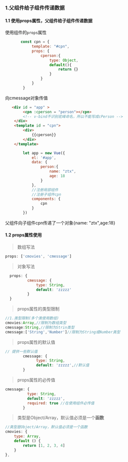 ### 1.父组件给子组件传递数据

#### 1.1 使用props属性，父组件给子组件传递数据

 使用组件的`props`属性 

```javascript
       const cpn = {
            template: "#cpn",
            props: {
                cperson:{
                    type: Object,
                    default(){
                        return {}
                    }
                }
            }
        }

```

 向cmessage对象传值 

```html
   <div id = "app" >
        <cpn :cperson = "person"></cpn>
        <!-- v-bind不识别驼峰命名，所以不能写成cPerson -->
    </div>
    <template id = "cpn"> 
        <div>
            {{cperson}}
        </div>
    </template>

```

```javascript
        let app = new Vue({
            el: '#app',
            data: {
                person:{
                    name: "ztx",
                    age: 18
                }
            },
            //注册局部组件
            //注册子组件cpn
            components: {
                cpn
            }
        })
```

父组件向子组件cpn传递了一个对象{name: "ztx",age:18}

#### 1.2 props属性使用

> 数组写法

```javascript
props: ['cmovies', 'cmessage']
```

> 对象写法

```javascript
  props: { 
          cmessage: {
              type: String,
              default: 'zzzzz'
          }
  }
```

> props属性的类型限制

```javascript
//1.类型限制(多个类使用数组)
cmovies:Array,//限制为数组类型
cmessage:String,//限制为Strin类型
cmessage:['String','Number']//限制为String或Number类型
```

> props属性的默认值

```javascript
// 提供一些默认值
        cmessage: {
              type: String,
              default: 'zzzzz',//默认值
        }
```

> props属性的必传值

```javascript
cmessage: {
          type: String,
          default: 'zzzzz',
          required: true //在使用组件必传值
        }
```

> 类型是Object/Array，默认值必须是一个**函数**

```javascript
//类型是Object/Array，默认值必须是一个函数
cmovies: {
	type: Array,
	default () {
		return [1, 2, 3, 4]
	}
},
```